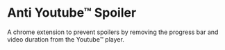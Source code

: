 # Anti Youtube™ Spoiler

A chrome extension to prevent spoilers by removing the progress bar and video duration from the Youtube™ player.
